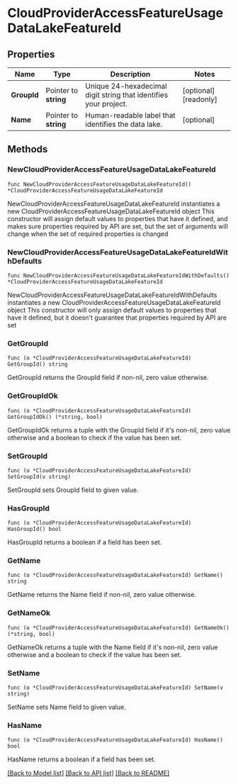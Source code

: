 # CloudProviderAccessFeatureUsageDataLakeFeatureId

## Properties

Name | Type | Description | Notes
------------ | ------------- | ------------- | -------------
**GroupId** | Pointer to **string** | Unique 24-hexadecimal digit string that identifies your project. | [optional] [readonly] 
**Name** | Pointer to **string** | Human-readable label that identifies the data lake. | [optional] 

## Methods

### NewCloudProviderAccessFeatureUsageDataLakeFeatureId

`func NewCloudProviderAccessFeatureUsageDataLakeFeatureId() *CloudProviderAccessFeatureUsageDataLakeFeatureId`

NewCloudProviderAccessFeatureUsageDataLakeFeatureId instantiates a new CloudProviderAccessFeatureUsageDataLakeFeatureId object
This constructor will assign default values to properties that have it defined,
and makes sure properties required by API are set, but the set of arguments
will change when the set of required properties is changed

### NewCloudProviderAccessFeatureUsageDataLakeFeatureIdWithDefaults

`func NewCloudProviderAccessFeatureUsageDataLakeFeatureIdWithDefaults() *CloudProviderAccessFeatureUsageDataLakeFeatureId`

NewCloudProviderAccessFeatureUsageDataLakeFeatureIdWithDefaults instantiates a new CloudProviderAccessFeatureUsageDataLakeFeatureId object
This constructor will only assign default values to properties that have it defined,
but it doesn't guarantee that properties required by API are set

### GetGroupId

`func (o *CloudProviderAccessFeatureUsageDataLakeFeatureId) GetGroupId() string`

GetGroupId returns the GroupId field if non-nil, zero value otherwise.

### GetGroupIdOk

`func (o *CloudProviderAccessFeatureUsageDataLakeFeatureId) GetGroupIdOk() (*string, bool)`

GetGroupIdOk returns a tuple with the GroupId field if it's non-nil, zero value otherwise
and a boolean to check if the value has been set.

### SetGroupId

`func (o *CloudProviderAccessFeatureUsageDataLakeFeatureId) SetGroupId(v string)`

SetGroupId sets GroupId field to given value.

### HasGroupId

`func (o *CloudProviderAccessFeatureUsageDataLakeFeatureId) HasGroupId() bool`

HasGroupId returns a boolean if a field has been set.

### GetName

`func (o *CloudProviderAccessFeatureUsageDataLakeFeatureId) GetName() string`

GetName returns the Name field if non-nil, zero value otherwise.

### GetNameOk

`func (o *CloudProviderAccessFeatureUsageDataLakeFeatureId) GetNameOk() (*string, bool)`

GetNameOk returns a tuple with the Name field if it's non-nil, zero value otherwise
and a boolean to check if the value has been set.

### SetName

`func (o *CloudProviderAccessFeatureUsageDataLakeFeatureId) SetName(v string)`

SetName sets Name field to given value.

### HasName

`func (o *CloudProviderAccessFeatureUsageDataLakeFeatureId) HasName() bool`

HasName returns a boolean if a field has been set.


[[Back to Model list]](../README.md#documentation-for-models) [[Back to API list]](../README.md#documentation-for-api-endpoints) [[Back to README]](../README.md)



